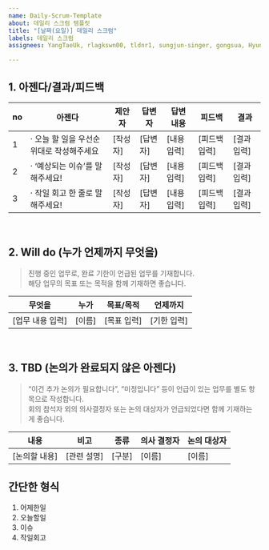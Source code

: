 ```yaml
---
name: Daily-Scrum-Template
about: 데일리 스크럼 템플릿
title: "[날짜(요일)] 데일리 스크럼"
labels: 데일리 스크럼
assignees: YangTaeUk, rlagkswn00, tldnr1, sungjun-singer, gongsua, Hyunje1128, hyunjo325

---
```


## 1. 아젠다/결과/피드백

| no | 아젠다 | 제안자 | 답변자 | 답변 내용 | 피드백 | 결과 |
|----|--------|--------|--------|------------|---------|--------|
| 1  | · 오늘 할 일을 우선순위대로 작성해주세요 | [작성자] | [답변자] | [내용 입력] | [피드백 입력] | [결과 입력] |
| 2  | · ‘예상되는 이슈’를 말해주세요! | [작성자] | [답변자] | [내용 입력] | [피드백 입력] | [결과 입력] |
| 3  | · 작일 회고 한 줄로 말해주세요! | [작성자] | [답변자] | [내용 입력] | [피드백 입력] | [결과 입력] |

<br />

## 2. Will do (누가 언제까지 무엇을)

> 진행 중인 업무로, 완료 기한이 언급된 업무를 기재합니다.  
> 해당 업무의 목표 또는 목적을 함께 기재하면 좋습니다.

| 무엇을              | 누가   | 목표/목적     | 언제까지 |
|---------------------|--------|----------------|-----------|
| [업무 내용 입력]    | [이름] | [목표 입력]   | [기한 입력] |

<br />

## 3. TBD (논의가 완료되지 않은 아젠다)

> “이건 추가 논의가 필요합니다”, “미정입니다” 등이 언급이 있는 업무를 별도 항목으로 작성합니다.  
> 회의 참석자 외의 의사결정자 또는 논의 대상자가 언급되었다면 함께 기재하는 게 좋습니다.

| 내용 | 비고 | 종류 | 의사 결정자 | 논의 대상자 |
|------|------|------|----------------|----------------|
| [논의할 내용] | [관련 설명] | [구분] | [이름] | [이름] |

## 간단한 형식
1. 어제한일
2. 오늘할일
3. 이슈
4. 작일회고
